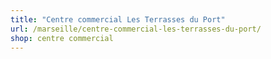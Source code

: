```yaml
---
title: "Centre commercial Les Terrasses du Port"
url: /marseille/centre-commercial-les-terrasses-du-port/
shop: centre commercial
---
```

